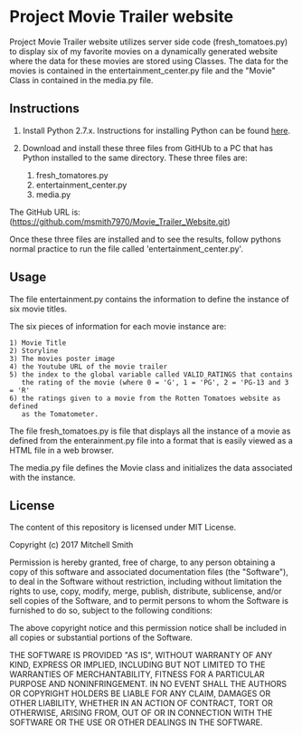 # Project Movie Trailer website

Project Movie Trailer website utilizes server side code (fresh_tomatoes.py)
to display six of my favorite movies on a dynamically generated website
where the data for these movies are stored using Classes.  The data for the
movies is contained in the entertainment_center.py file and the "Movie" Class
in contained in the media.py file.

## Instructions

1) Install Python 2.7.x. Instructions for installing Python can be found
  [here](https://www.python.org/downloads/).  
2) Download and install these three files from GitHUb to a PC that has Python
  installed to the same directory.  These three files are:

    1) fresh_tomatores.py
    2) entertainment_center.py
    3) media.py

The GitHub URL is: (https://github.com/msmith7970/Movie_Trailer_Website.git)

Once these three files are installed and to see the results, follow pythons
normal practice to run the file called 'entertainment_center.py'.

## Usage
The file entertainment.py contains the information to define the instance of
six movie titles.  

The six pieces of information for each movie instance are:

    1) Movie Title
    2) Storyline
    3) The movies poster image
    4) the Youtube URL of the movie trailer
    5) the index to the global variable called VALID_RATINGS that contains
       the rating of the movie (where 0 = 'G', 1 = 'PG', 2 = 'PG-13 and 3 = 'R'
    6) the ratings given to a movie from the Rotten Tomatoes website as defined
       as the Tomatometer.

The file fresh_tomatoes.py is file that displays all the instance of a movie as
defined from the enterainment.py file into a format that is easily viewed
as a HTML file in a web browser.

The media.py file defines the Movie class and initializes the data
associated with the instance.

## License

The content of this repository is licensed under MIT License.

Copyright (c) 2017 Mitchell Smith

Permission is hereby granted, free of charge, to any person obtaining a copy
of this software and associated documentation files (the "Software"), to deal
in the Software without restriction, including without limitation the rights
to use, copy, modify, merge, publish, distribute, sublicense, and/or sell
copies of the Software, and to permit persons to whom the Software is
furnished to do so, subject to the following conditions:

The above copyright notice and this permission notice shall be included in all
copies or substantial portions of the Software.

THE SOFTWARE IS PROVIDED "AS IS", WITHOUT WARRANTY OF ANY KIND, EXPRESS OR
IMPLIED, INCLUDING BUT NOT LIMITED TO THE WARRANTIES OF MERCHANTABILITY,
FITNESS FOR A PARTICULAR PURPOSE AND NONINFRINGEMENT. IN NO EVENT SHALL THE
AUTHORS OR COPYRIGHT HOLDERS BE LIABLE FOR ANY CLAIM, DAMAGES OR OTHER
LIABILITY, WHETHER IN AN ACTION OF CONTRACT, TORT OR OTHERWISE, ARISING FROM,
OUT OF OR IN CONNECTION WITH THE SOFTWARE OR THE USE OR OTHER DEALINGS IN THE
SOFTWARE.
